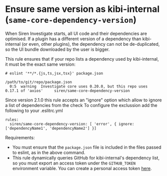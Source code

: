 # Ensure same version as kibi-internal (`same-core-dependency-version`)

When Siren Investigate starts, all UI code and their dependencies are optimised. If a plugin has a different version of a dependency than kibi-internal (or even, other plugins), the dependency can not be de-duplicated, so the UI bundle downloaded by the user is bigger.

This rule ensures that if your repo lists a dependency used by kibi-internal, it must be the exact same version:

```
# eslint '**/*.{js,ts,jsx,tsx}' package.json

/path/to/git/repo/package.json
  0:5  warning  Investigate core uses 0.20.0, but this repo uses 0.17.1 of 'axios'     siren/same-core-dependency-version
``` 

Since version 2.1.0 this rule accepts an "ignore" option which allow to ignore a list of dependencies from the check 
To configure the exclussion add the following to your .eslitrc.yml

```
rules:
  siren/same-core-dependency-version: [ 'error', { ignore: ['dependencyName1', 'dependencyName2'] }]
```


Requirements:
- You must ensure that the `package.json` file is included in the files passed to eslint, as in the above command.
- This rule dynamically queries GitHub for kibi-internal's dependency list, so you must export an access token under the `GITHUB_TOKEN` environment variable. You can create a personal access token [here](https://github.com/settings/tokens).
